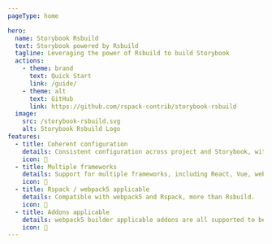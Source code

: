 ```yaml
---
pageType: home

hero:
  name: Storybook Rsbuild
  text: Storybook powered by Rsbuild
  tagline: Leveraging the power of Rsbuild to build Storybook
  actions:
    - theme: brand
      text: Quick Start
      link: /guide/
    - theme: alt
      text: GitHub
      link: https://github.com/rspack-contrib/storybook-rsbuild
  image:
    src: /storybook-rsbuild.svg
    alt: Storybook Rsbuild Logo
features:
  - title: Coherent configuration
    details: Consistent configuration across project and Storybook, with the ability to extend and override as needed.
    icon: 🧬
  - title: Multiple frameworks
    details: Support for multiple frameworks, including React, Vue, web components and more.
    icon: 🌈
  - title: Rspack / webpack5 applicable
    details: Compatible with webpack5 and Rspack, more than Rsbuild.
    icon: 🦀
  - title: Addons applicable
    details: webpack5 builder applicable addons are all supported to be used in Storybook Rsbuild.
    icon: 🧩
---
```


